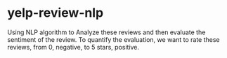 # yelp-review-nlp

Using NLP algorithm to Analyze these reviews and then evaluate the sentiment of the review. 
To quantify the evaluation, we want to rate these reviews, from 0, negative, to 5 stars, positive.
